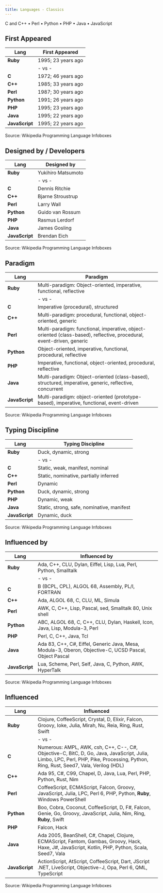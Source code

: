 ```yaml
---
title: Languages - Classics
---
```



C and C++  •  Perl  •  Python •  PHP  •  Java  • JavaScript


## First Appeared

| Lang           | First Appeared      |
|----------------|---------------------|
| **Ruby**       | 1995; 23 years ago  |
|                | - vs -              |
| **C**          | 1972; 46 years ago  |
| **C++**        | 1985; 33 years ago  |
| **Perl**       | 1987; 30 years ago  |
| **Python**     | 1991; 26 years ago  |
| **PHP**        | 1995; 23 years ago  |
| **Java**       | 1995; 22 years ago  |
| **JavaScript** | 1995; 22 years ago  |


Source: Wikipedia Programming Language Infoboxes


## Designed by / Developers

| Lang           | Designed by                                                          |
|----------------|----------------------------------------------------------------------|
| **Ruby**       | Yukihiro Matsumoto                                                   |
|                | - vs -                                                               |
| **C**          | Dennis Ritchie                                                       |
| **C++**        | Bjarne Stroustrup                                                    |
| **Perl**       | Larry Wall                                                           |
| **Python**     | Guido van Rossum                                                     |
| **PHP**        | Rasmus Lerdorf                                                       |
| **Java**       | James Gosling                                                        |
| **JavaScript** | Brendan Eich             |

Source: Wikipedia Programming Language Infoboxes



## Paradigm


| Lang           | Paradigm                                                             |
|----------------|----------------------------------------------------------------------|
| **Ruby**       | Multi-paradigm: Object-oriented, imperative, functional, reflective  |
|                | - vs -                                                               |
| **C**          | Imperative (procedural), structured                                  |
| **C++**        | Multi-paradigm: procedural, functional, object-oriented, generic     |
| **Perl**       | Multi-paradigm: functional, imperative, object-oriented (class-based), reflective, procedural, event-driven, generic |
| **Python**     | Object-oriented, imperative, functional, procedural, reflective      |
| **PHP**        | Imperative, functional, object-oriented, procedural, reflective      |
| **Java**       | Multi-paradigm: Object-oriented (class-based), structured, imperative, generic, reflective, concurrent |
| **JavaScript** | Multi-paradigm: object-oriented (prototype-based), imperative, functional, event-driven |


Source: Wikipedia Programming Language Infoboxes



## Typing Discipline


| Lang           | Typing Discipline                                                    |
|----------------|----------------------------------------------------------------------|
| **Ruby**       | Duck, dynamic, strong                                                |
|                | - vs -                                                               |
| **C**          | Static, weak, manifest, nominal                                      |
| **C++**        | Static, nominative, partially inferred                               |
| **Perl**       | Dynamic                                                              |
| **Python**     | Duck, dynamic, strong                                                |
| **PHP**        | Dynamic, weak                                                        |
| **Java**       | Static, strong, safe, nominative, manifest                           |
| **JavaScript** | Dynamic, duck                                                        |

Source: Wikipedia Programming Language Infoboxes


## Influenced by

| Lang           | Influenced by                                                        |
|----------------|----------------------------------------------------------------------|
| **Ruby**       | Ada, C++, CLU, Dylan, Eiffel, Lisp, Lua, Perl, Python, Smalltalk     |
|                | - vs -                                                               |
| **C**          | B (BCPL, CPL), ALGOL 68, Assembly, PL/I, FORTRAN                     |
| **C++**        | Ada, ALGOL 68, C, CLU, ML, Simula                                    |
| **Perl**       | AWK, C, C++, Lisp, Pascal, sed, Smalltalk 80, Unix shell             |
| **Python**     | ABC, ALGOL 68, C, C++, CLU, Dylan, Haskell, Icon, Java, Lisp, Modula-3, Perl |
| **PHP**        | Perl, C, C++, Java, Tcl                                              |
| **Java**       | Ada 83, C++, C#, Eiffel, Generic Java, Mesa, Modula-3, Oberon, Objective-C, UCSD Pascal, Object Pascal  |
| **JavaScript** | Lua, Scheme, Perl, Self, Java, C, Python, AWK, HyperTalk             |

Source: Wikipedia Programming Language Infoboxes



## Influenced

| Lang           | Influenced                                                           |
|----------------|----------------------------------------------------------------------|
| **Ruby**       | Clojure, CoffeeScript, Crystal, D, Elixir, Falcon, Groovy, Ioke, Julia, Mirah, Nu, Reia, Ring, Rust, Swift  |
|                | - vs -                                                                  |
| **C**          | Numerous: AMPL, AWK, csh, C++, C--, C#, Objective-C, BitC, D, Go, Java, JavaScript, Julia, Limbo, LPC, Perl, PHP, Pike, Processing, Python, Ring, Rust, Seed7, Vala, Verilog (HDL)  |
| **C++**        | Ada 95, C#, C99, Chapel, D, Java, Lua, Perl, PHP, Python, Rust, Nim  |
| **Perl**       | CoffeeScript, ECMAScript, Falcon, Groovy, JavaScript, Julia, LPC, Perl 6, PHP, Python, **Ruby**, Windows PowerShell |
| **Python**     | Boo, Cobra, Coconut, CoffeeScript, D, F#, Falcon, Genie, Go, Groovy, JavaScript, Julia, Nim, Ring, **Ruby**, Swift  |
| **PHP**        | Falcon, Hack                                                  |
| **Java**       | Ada 2005, BeanShell, C#, Chapel, Clojure, ECMAScript, Fantom, Gambas, Groovy, Hack, Haxe, J#, JavaScript, Kotlin, PHP, Python, Scala, Seed7, Vala  |
| **JavaScript** | ActionScript, AtScript, CoffeeScript, Dart, JScript .NET, LiveScript, Objective-J, Opa, Perl 6, QML, TypeScript  |

Source: Wikipedia Programming Language Infoboxes



